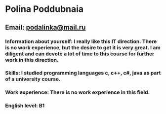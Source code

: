# Polina Poddubnaia

## Email: podalinka@mail.ru

### Information about yourself: I really like this IT direction. There is no work experience, but the desire to get it is very great. I am diligent and can devote a lot of time to this course for further work in this direction.

### Skills: I studied programming languages c, c++, c#, java as part of a university course.

### Work experience: There is no work experience in this field.

### English level: B1
